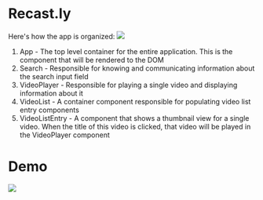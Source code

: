 # Recast.ly

Here's how the app is organized:
<img src="https://user-images.githubusercontent.com/7968370/28292844-f256c5f6-6b05-11e7-8df2-f34061d2c2f0.png">

1. App - The top level container for the entire application. This is the component that will be rendered to the DOM
2. Search - Responsible for knowing and communicating information about the search input field
3. VideoPlayer - Responsible for playing a single video and displaying information about it
4. VideoList - A container component responsible for populating video list entry components
5. VideoListEntry - A component that shows a thumbnail view for a single video. When the title of this video is clicked, that video will be played in the VideoPlayer component


# Demo
<img src="https://cloud.githubusercontent.com/assets/6980359/12561585/d24594a8-c355-11e5-9aa9-adb6e2c40a40.gif">

